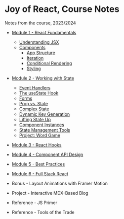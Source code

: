 # Joy of React, Course Notes

Notes from the course, 2023/2024

- [Module 1 - React Fundamentals](course-notes-module-1.md)
  - [Understanding JSX](course-notes-module-1a.md)
  - [Components](course-notes-module-1b-0.md)
    - [App Structure](course-notes-module-1b-1.md)
    - [Iteration](course-notes-module-1b-2.md)
    - [Conditional Rendering](course-notes-module-1b-3.md)
    - [Styling](course-notes-module-1b-4.md)

- [Module 2 - Working with State](course-notes-module-2.md)
  - [Event Handlers](course-notes-module-2a.md)
  - [The useState Hook](course-notes-module-2b.md)
  - [Forms](course-notes-module-2c.md)
  - [Prop vs. State](course-notes-module-2d.md)
  - [Complex State](course-notes-module-2e.md)
  - [Dynamic Key Generation](course-notes-module-2f.md)
  - [Lifting State Up](course-notes-module-2ag.md)
  - [Component Instances](course-notes-module-2h.md)
  - [State Management Tools](course-notes-module-2i.md)
  - [Project: Word Game](course-notes-module-2j.md)

- [Module 3 - React Hooks](course-notes-module-3.md)
- [Module 4 - Component API Design](course-notes-module-4.md)
- [Module 5 - Best Practices](course-notes-module-5.md)
- [Module 6 - Full Stack React](course-notes-module-6.md)
- Bonus - Layout Animations with Framer Motion
- Project - Interactive MDX-Based Blog
- Reference - JS Primer
- Reference - Tools of the Trade
